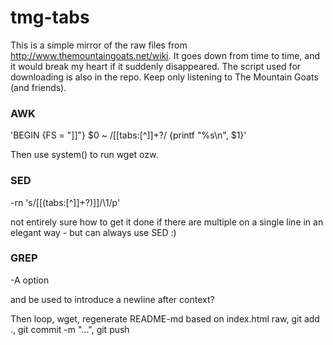 # tmg-tabs
This is a simple mirror of the raw files from http://www.themountaingoats.net/wiki. It goes down from time to time, and it would break my heart if it suddenly disappeared.
The script used for downloading is also in the repo. 
Keep only listening to The Mountain Goats (and friends).


### AWK
'BEGIN {FS = "\]\]"} $0 ~ /\[\[tabs\:[^\]]+?/ {printf "%s\n", $1}'

Then use system() to run wget ozw.

### SED
-rn 's/\[\[(tabs:[^]]+?)\]\]/\1/p'

not entirely sure how to get it done if there are multiple on a single line in an elegant way - but can always use SED :)

### GREP
-A option 

and be used to introduce a newline after context? 

Then loop, wget, regenerate README-md based on index.html raw, git add ., git commit -m "...", git push

